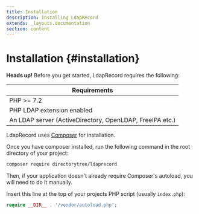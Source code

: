 ```yaml
---
title: Installation
description: Installing LdapRecord
extends: _layouts.documentation
section: content
---
```


# Installation {#installation}

**Heads up!** Before you get started, LdapRecord requires the following:

Requirements |
--- |
PHP >= 7.2 |
PHP LDAP extension enabled |
An LDAP server (ActiveDirectory, OpenLDAP, FreeIPA etc.) |

LdapRecord uses [Composer](https://getcomposer.org) for installation.

Once you have composer installed, run the following command in the root directory of your project:

```bash
composer require directorytree/ldaprecord
```

Then, if your application doesn't already require Composer's autoload, you will need to do it manually.

Insert this line at the top of your projects PHP script (usually `index.php`):

```php
require __DIR__ . '/vendor/autoload.php';
```

